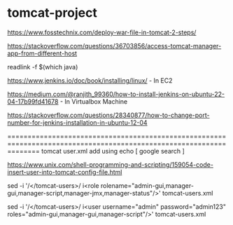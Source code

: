 # tomcat-project

https://www.fosstechnix.com/deploy-war-file-in-tomcat-2-steps/

https://stackoverflow.com/questions/36703856/access-tomcat-manager-app-from-different-host

readlink -f $(which java)
<role rolename="admin-gui,manager-gui,manager-script,manager-jmx,manager-status"/>
<user username="admin" password="admin123" roles="admin-gui,manager-gui,manager-script"/>

https://www.jenkins.io/doc/book/installing/linux/ - In EC2

https://medium.com/@ranjith_99360/how-to-install-jenkins-on-ubuntu-22-04-17b99fd41678 - In Virtualbox Machine

https://stackoverflow.com/questions/28340877/how-to-change-port-number-for-jenkins-installation-in-ubuntu-12-04

====================================================================================================================
tomcat user.xml add using echo [ google search ]

https://www.unix.com/shell-programming-and-scripting/159054-code-insert-user-into-tomcat-config-file.html

sed -i '/<\/tomcat-users>/ i\<role rolename="admin-gui,manager-gui,manager-script,manager-jmx,manager-status"/>' tomcat-users.xml

sed -i '/<\/tomcat-users>/ i\<user username="admin" password="admin123" roles="admin-gui,manager-gui,manager-script"/>' tomcat-users.xml
